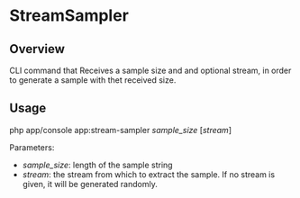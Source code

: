 StreamSampler
=============

## Overview

CLI command that Receives a sample size and and optional stream, in order to generate a sample with thet received size.

## Usage

php app/console app:stream-sampler *sample_size* [*stream*]

Parameters:
* _sample_size_: length of the sample string
* _stream_: the stream from which to extract the sample. If no stream is given, it will be generated randomly.